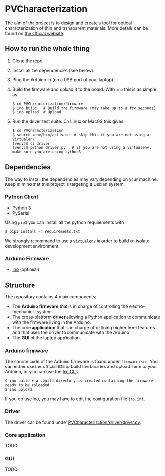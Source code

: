 # PVCharacterization

The aim of the project is to design and create a tool for optical characterization of thin and transparent materials. More details can be found on [the official website](http://www.sensorica.co/home/what-we-do/projects/pv-characterization).

## How to run the whole thing
1. Clone the repo
2. Install all the dependencies (see below)
3. Plug the Arduino in (on a USB port of your laptop)
4. Build the firmware and upload it to the board. With `ino` this is as simple as

    ```console
    $ cd PVCharacterization/firmware
    $ ino build   # Build the firmware (may take up to a few seconds)
    $ ino upload  # Upload
    ```

5. Run the driver test suite. On Linux or MacOS this gives:

    ```console
    $ cd PVCharacterization
    $ source venv/bin/activate  # skip this if you are not using a virtualenv
    (venv)$ cd driver
    (venv)$ python driver.py   # if you are not using a virtualenv, make sure you are using python3
    ```


## Dependencies

The way to install the dependencies may vary depending on your machine. Keep in mind that this project is targeting a Debian system.

### Python Client
* Python 3
* PySerial

Using `pip3` you can install all the python requirements with

```console
$ pip3 install -r requirements.txt
```

We strongly recommand to use a [`virtualenv`](https://virtualenv.pypa.io/en/latest/) in order to build an isolate development environment.

### Arduino Firmware
* [Ino](http://inotool.org/) (optional)

## Structure
The repository contains 4 main components:

* The **Arduino firmware** that is in charge of controlling the electro-mechanical system.
* The cross-platform **driver** allowing a Python application to communicate with the firmware living in the Arduino.
* The core **application** that is in charge of defining higher level features and that uses the driver to communicate with the Arduino.
* The **GUI** of the laptop application.

### Arduino firmware
The source code of the Arduino firmware is found under `firmware/src`. You can either use the official IDE to build the binaries and upload them to your Arduino, or you can use the [Ino CLI](http://inotool.org/):

```console
$ ino build # a .build directory is created containing the firmware ready to be uploaded
$ ino upload
```

 If you do use Ino, you may have to edit the configuration file `ino.ini`.
 
### Driver
The driver can be found under [PVCharacterization/driver/driver.py](https://github.com/Sensorica/PVCharacterization/blob/dev/driver/driver.py).
 
### Core application
 TODO
 
### GUI
 TODO
